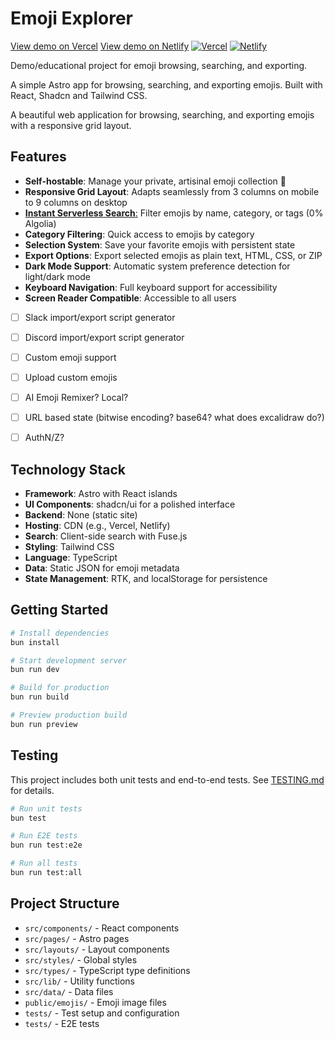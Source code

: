 # Emoji Explorer


[View demo on Vercel](https://emoji-brain.vercel.app/)
[View demo on Netlify](https://emoji-brain.netlify.app/)
[![Vercel](https://vercelbadge.vercel.app/api/emoji-brain/emoji-brain)](https://emoji-brain.vercel.app/)
[![Netlify](https://api.netlify.com/api/v1/badges/0c3f4a2b-5d7e-4b8c-9f6d-0a1e2f3b4c5d/deploy-status)](https://emoji-brain.netlify.app/)


Demo/educational project for emoji browsing, searching, and exporting.

A simple Astro app for browsing, searching, and exporting emojis. Built with React, Shadcn and Tailwind CSS.

A beautiful web application for browsing, searching, and exporting emojis with a responsive grid layout.

## Features

- **Self-hostable**: Manage your private, artisinal emoji collection 🍺
- **Responsive Grid Layout**: Adapts seamlessly from 3 columns on mobile to 9 columns on desktop
- [**Instant Serverless Search**:](`scripts/create-pagefind-index.ts`) Filter emojis by name, category, or tags (0% Algolia)
- **Category Filtering**: Quick access to emojis by category
- **Selection System**: Save your favorite emojis with persistent state
- **Export Options**: Export selected emojis as plain text, HTML, CSS, or ZIP
- **Dark Mode Support**: Automatic system preference detection for light/dark mode
- **Keyboard Navigation**: Full keyboard support for accessibility
- **Screen Reader Compatible**: Accessible to all users
- [ ] Slack import/export script generator
- [ ] Discord import/export script generator
- [ ] Custom emoji support
- [ ] Upload custom emojis
- [ ] AI Emoji Remixer? Local?
- [ ] URL based state (bitwise encoding? base64? what does excalidraw do?)
- [ ] AuthN/Z?


## Technology Stack

- **Framework**: Astro with React islands
- **UI Components**: shadcn/ui for a polished interface
- **Backend**: None (static site)
- **Hosting**: CDN (e.g., Vercel, Netlify)
- **Search**: Client-side search with Fuse.js
- **Styling**: Tailwind CSS
- **Language**: TypeScript
- **Data**: Static JSON for emoji metadata
- **State Management**: RTK, and localStorage for persistence

## Getting Started

```bash
# Install dependencies
bun install

# Start development server
bun run dev

# Build for production
bun run build

# Preview production build
bun run preview
```

## Testing

This project includes both unit tests and end-to-end tests. See [TESTING.md](TESTING.md) for details.

```bash
# Run unit tests
bun test

# Run E2E tests
bun run test:e2e

# Run all tests
bun run test:all
```

## Project Structure

- `src/components/` - React components
- `src/pages/` - Astro pages
- `src/layouts/` - Layout components
- `src/styles/` - Global styles
- `src/types/` - TypeScript type definitions
- `src/lib/` - Utility functions
- `src/data/` - Data files
- `public/emojis/` - Emoji image files
- `tests/` - Test setup and configuration
- `tests/` - E2E tests
